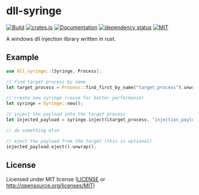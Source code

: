 # dll-syringe

[![Build](https://github.com/OpenByteDev/dll-syringe/actions/workflows/build-and-test.yml/badge.svg)](https://github.com/OpenByteDev/dll-syringe/actions/workflows/build-and-test.yml)
[![crates.io](https://img.shields.io/crates/v/dll-syringe.svg)](https://crates.io/crates/dll-syringe)
[![Documentation](https://docs.rs/dll-syringe/badge.svg)](https://docs.rs/dll-syringe)
[![dependency status](https://deps.rs/repo/github/openbytedev/dll-syringe/status.svg)](https://deps.rs/repo/github/openbytedev/dll-syringe)
[![MIT](https://img.shields.io/crates/l/dll-syringe.svg)](https://github.com/OpenByteDev/dll-syringe/blob/master/LICENSE)

A windows dll injection library written in rust.

## Example
```rust
use dll_syringe::{Syringe, Process};

// find target process by name
let target_process = Process::find_first_by_name("target_process").unwrap();

// create new syringe (reuse for better performance)
let syringe = Syringe::new();

// inject the payload into the target process
let injected_payload = syringe.inject(&target_process, "injection_payload.dll").unwrap();

// do something else

// eject the payload from the target (this is optional)
injected_payload.eject().unwrap();
```

## License
Licensed under MIT license ([LICENSE](https://github.com/OpenByteDev/dll-syringe/blob/master/LICENSE) or http://opensource.org/licenses/MIT)
